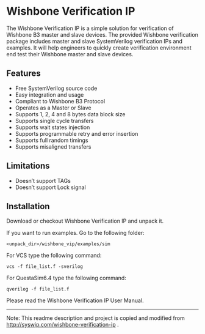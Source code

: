 # Wishbone Verification IP

The Wishbone Verification IP is a simple solution for verification of Wishbone B3 master and slave devices. The provided Wishbone verification package includes master and slave SystemVerilog verification IPs and examples. It will help engineers to quickly create verification environment end test their Wishbone master and slave devices.

## Features

 * Free SystemVerilog source code
 * Easy integration and usage
 * Compliant to Wishbone B3 Protocol
 * Operates as a Master or Slave
 * Supports 1, 2, 4 and 8 bytes data block size
 * Supports single cycle transfers
 * Supports wait states injection
 * Supports programmable retry and error insertion
 * Supports full random timings
 * Supports misaligned transfers

## Limitations

 * Doesn’t support TAGs
 * Doesn’t support Lock signal

## Installation

Download or checkout Wishbone Verification IP and unpack it.

If you want to run examples. Go to the following folder: 

    <unpack_dir>/wishbone_vip/examples/sim

For VCS type the following command: 

    vcs -f file_list.f -sverilog

For QuestaSim6.4 type the following command: 

    qverilog -f file_list.f

Please read the Wishbone Verification IP User Manual.

----

Note: This readme description and project is copied and modified from http://syswip.com/wishbone-verification-ip .

